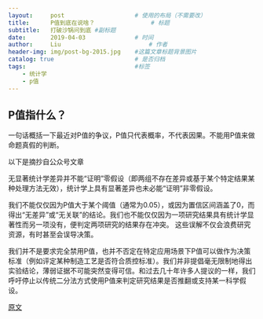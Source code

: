 ```yaml
---
layout:     post   				    # 使用的布局（不需要改）
title:      P值到底在说啥？ 				# 标题
subtitle:   打破沙锅问到底 #副标题
date:       2019-04-03 				# 时间
author:     Liu 						# 作者
header-img: img/post-bg-2015.jpg 	#这篇文章标题背景图片
catalog: true 						# 是否归档
tags:								#标签
    - 统计学
    - p值
---
```

## P值指什么？

一句话概括一下最近对P值的争议，P值只代表概率，不代表因果。不能用P值来做命题真假的判断。

以下是摘抄自公众号文章

无显著统计学差异并不能“证明”零假设（即两组不存在差异或基于某个特定结果某种处理方法无效），统计学上具有显著差异也未必能“证明”非零假设。

我们不能仅仅因为P值大于某个阈值（通常为0.05），或因为置信区间涵盖了0，而得出“无差异”或“无关联”的结论。我们也不能仅仅因为一项研究结果具有统计学显著性而另一项没有，便判定两项研究的结果存在冲突。 这些误解不仅会浪费研究资源，有时甚至会误导决策。

我们并不是要求完全禁用P值，也并不否定在特定应用场景下P值可以做作为决策标准（例如评定某种制造工艺是否符合质控标准）。我们并非提倡毫无限制地得出实验结论，薄弱证据不可能突然变得可信。和过去几十年许多人提议的一样，我们呼吁停止以传统二分法方式使用P值来判定研究结果是否推翻或支持某一科学假设。

[原文](https://mp.weixin.qq.com/s/GZVhUq5J8RxYW7PR01Lluw)
